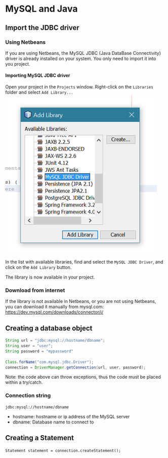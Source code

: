 # MySQL and Java

## Import the JDBC driver

### Using Netbeans

If you are using Netbeans, the MySQL JDBC (Java DataBase Connectivity) driver is already installed on your system. You only need to import it into you project.

#### Importing MySQL JDBC driver

Open your project in the `Projects` window. Right-click on the `Libraries` folder and select `Add Library...`![Netbeans: Add library menu](/assets/netbeans_add_library.PNG)

In the list with available libraries, find and select the `MySQL JDBC Driver`, and click on the `Add Library` button.

The library is now available in your project.

### Download from internet

If the library is not available in Netbeans, or you are not using Netbeans, you can download it manually from mysql.com: https://dev.mysql.com/downloads/connector/j/

## Creating a database object

```java
String url = "jdbc:mysql://hostname/dbname";
String user = "user";
String password = "mypassword"

Class.forName("com.mysql.jdbc.Driver");
connection = DriverManager.getConnection(url, user, password);     
```

Note: the code above can throw exceptions, thus the code must be placed within a try/catch.

### Connection string

`jdbc:mysql://hostname/dbname`

* hostname: hostname or ip address of the MySQL server
* dbname: Database name to connect to

## Creating a Statement

`Statement statement = connection.createStatement();`

